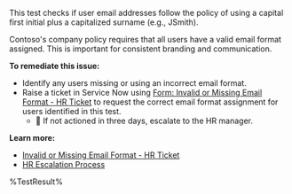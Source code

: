 This test checks if user email addresses follow the policy of using a capital first initial plus a capitalized surname (e.g., JSmith).

Contoso's company policy requires that all users have a valid email format assigned. This is important for consistent branding and communication.

**To remediate this issue:**
- Identify any users missing or using an incorrect email format.
- Raise a ticket in Service Now using [Form: Invalid or Missing Email Format - HR Ticket](https://contoso.service-now.com/emailmissing) to request the correct email format assignment for users identified in this test.
  - 🔺 If not actioned in three days, escalate to the HR manager.

**Learn more:**
- [Invalid or Missing Email Format - HR Ticket](https://contoso.service-now.com/emailmissing)
- [HR Escalation Process](https://contoso.service-now.com/hrescalation)

<!--- Results --->

%TestResult%
